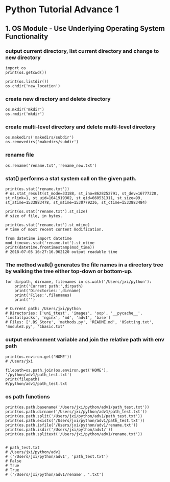 # Python Tutorial Advance 1

## 1. OS Module - Use Underlying Operating System Functionality

### output current directory, list current directory and change to new directory

```
import os 
print(os.getcwd())

print(os.listdir())
os.chdir('new_location')
```


### create new directory and delete directory

```
os.mkdir('mkdir')
os.rmdir('mkdir')
```

### create multi-level directory and delete multi-level directory

```
os.makedirs('makedirs/subdir')
os.removedirs('makedirs/subdir')
```

### rename file

```
os.rename('rename.txt','rename_new.txt')

```

### stat() performs a stat system call on the given path.
```
print(os.stat('rename.txt'))
# os.stat_result(st_mode=33188, st_ino=8628252791, st_dev=16777220, st_nlink=1, st_uid=1641919302, st_gid=660531311, st_size=99, st_atime=1533883478, st_mtime=1530779236, st_ctime=1533883484)

print(os.stat('rename.txt').st_size)
# size of file, in bytes.

print(os.stat('rename.txt').st_mtime)
# time of most recent content modification.

from datetime import datetime
mod_time=os.stat('rename.txt').st_mtime
print(datetime.fromtimestamp(mod_time))
# 2018-07-05 16:27:16.962120 output readable time
```

### The method walk() generates the file names in a directory tree by walking the tree either top-down or bottom-up.

```
for dirpath, dirname, filenames in os.walk('/Users/jxi/python'):
	print('Current path:',dirpath)
	print('Directories:',dirname)
	print('Files:',filenames)
	print('')
	
# Current path: /Users/jxi/python
# Directories: ['uni_ttest', 'images', 'oop', '__pycache__', 'installpacks', 'nginx', 'md', 'adv1', 'base']
# Files: ['.DS_Store', 'methods.py', 'README.md', '0Setting.txt', 'module2.py', '1basic.txt'	
```

### output environment variable and join the relative path with env path

```
print(os.environ.get('HOME'))
# /Users/jxi

filepath=os.path.join(os.environ.get('HOME'), '/python/adv1/path_test.txt')
print(filepath)
#/python/adv1/path_test.txt
```

### os path functions

```
print(os.path.basename('/Users/jxi/python/adv1/path_test.txt'))
print(os.path.dirname('/Users/jxi/python/adv1/path_test.txt'))
print(os.path.split('/Users/jxi/python/adv1/path_test.txt'))
print(os.path.exists('/Users/jxi/python/adv1/path_test.txt'))
print(os.path.isfile('/Users/jxi/python/adv1/rename.txt'))
print(os.path.isdir('/Users/jxi/python/adv1/'))
print(os.path.splitext('/Users/jxi/python/adv1/rename.txt'))


# path_test.txt
# /Users/jxi/python/adv1
# ('/Users/jxi/python/adv1', 'path_test.txt')
# False
# True
# True
# ('/Users/jxi/python/adv1/rename', '.txt')
```

